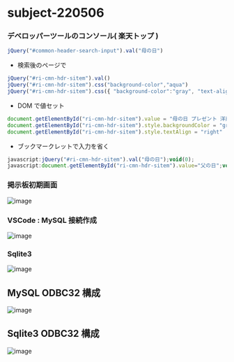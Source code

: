 # subject-220506

### デベロッパーツールのコンソール( 楽天トップ )
```js
jQuery("#common-header-search-input").val("母の日")
```
- 検索後のページで
```js
jQuery("#ri-cmn-hdr-sitem").val()
jQuery("#ri-cmn-hdr-sitem").css("background-color","aqua")
jQuery("#ri-cmn-hdr-sitem").css({ "background-color":"gray", "text-align":"right" })

```
- DOM で値セット
```js
document.getElementById("ri-cmn-hdr-sitem").value = "母の日 プレゼント 洋菓子"
document.getElementById("ri-cmn-hdr-sitem").style.backgroundColor = "gray"
document.getElementById("ri-cmn-hdr-sitem").style.textAlign = "right"
```

- ブックマークレットで入力を省く
```js
javascript:jQuery("#ri-cmn-hdr-sitem").val("母の日");void(0);
javascript:document.getElementById("ri-cmn-hdr-sitem").value="父の日";void(0);
```

### 掲示板初期画面
![image](https://user-images.githubusercontent.com/1501327/167070439-dceaf5ce-8ca4-40cc-9aea-a5a19b7904dd.png)

### VSCode : MySQL 接続作成
![image](https://user-images.githubusercontent.com/1501327/167071194-70bf142c-0585-4095-83c3-8b58a2d9480b.png)

### Sqlite3
![image](https://user-images.githubusercontent.com/1501327/167071542-63832115-6506-41fb-9f60-4ac6f5dee6da.png)

## MySQL ODBC32 構成
![image](https://user-images.githubusercontent.com/1501327/167072410-6023949c-f2e3-4d56-b37e-d2f285f25bec.png)

## Sqlite3 ODBC32 構成
![image](https://user-images.githubusercontent.com/1501327/167073252-e7a21d26-5f98-472b-9880-793483b1e35e.png)
